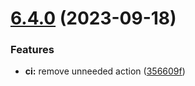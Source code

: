 # [6.4.0](https://github.com/kuzzleio/kuzzle-plugin-auth-passport-local/compare/v6.3.6...v6.4.0) (2023-09-18)


### Features

* **ci:** remove unneeded action ([356609f](https://github.com/kuzzleio/kuzzle-plugin-auth-passport-local/commit/356609f1652999f08b6bb0131b1eddad117eb335))
